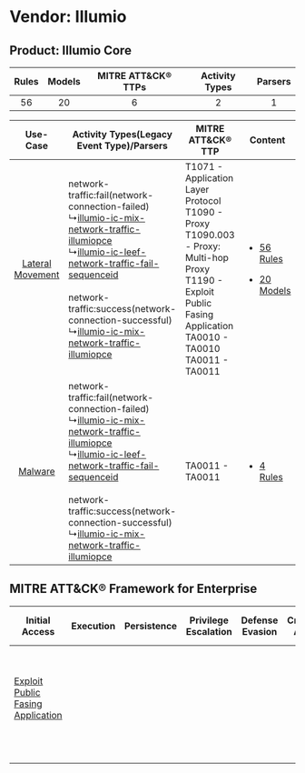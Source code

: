 Vendor: Illumio
===============
Product: Illumio Core
---------------------
| Rules | Models | MITRE ATT&CK® TTPs | Activity Types | Parsers |
|:-----:|:------:|:------------------:|:--------------:|:-------:|
|  56   |   20   |         6          |       2        |    1    |

|    Use-Case    | Activity Types(Legacy Event Type)/Parsers    | MITRE ATT&CK® TTP    | Content    |
|:----:| ---- | ---- | ---- |
| [Lateral Movement](../../../UseCases/uc_lateral_movement.md) |  network-traffic:fail(network-connection-failed)<br> ↳[illumio-ic-mix-network-traffic-illumiopce](Ps/pC_illumioicmixnetworktrafficillumiopce.md)<br> ↳[illumio-ic-leef-network-traffic-fail-sequenceid](Ps/pC_illumioicleefnetworktrafficfailsequenceid.md)<br><br> network-traffic:success(network-connection-successful)<br> ↳[illumio-ic-mix-network-traffic-illumiopce](Ps/pC_illumioicmixnetworktrafficillumiopce.md)<br> | T1071 - Application Layer Protocol<br>T1090 - Proxy<br>T1090.003 - Proxy: Multi-hop Proxy<br>T1190 - Exploit Public Fasing Application<br>TA0010 - TA0010<br>TA0011 - TA0011<br> | [<ul><li>56 Rules</li></ul><ul><li>20 Models</li></ul>](RM/r_m_illumio_illumio_core_Lateral_Movement.md) |
|          [Malware](../../../UseCases/uc_malware.md)          |  network-traffic:fail(network-connection-failed)<br> ↳[illumio-ic-mix-network-traffic-illumiopce](Ps/pC_illumioicmixnetworktrafficillumiopce.md)<br> ↳[illumio-ic-leef-network-traffic-fail-sequenceid](Ps/pC_illumioicleefnetworktrafficfailsequenceid.md)<br><br> network-traffic:success(network-connection-successful)<br> ↳[illumio-ic-mix-network-traffic-illumiopce](Ps/pC_illumioicmixnetworktrafficillumiopce.md)<br> | TA0011 - TA0011<br>    | [<ul><li>4 Rules</li></ul>](RM/r_m_illumio_illumio_core_Malware.md)    |

MITRE ATT&CK® Framework for Enterprise
--------------------------------------
| Initial Access                                                                         | Execution | Persistence | Privilege Escalation | Defense Evasion | Credential Access | Discovery | Lateral Movement | Collection | Command and Control                                                                                                                                                                                                      | Exfiltration | Impact |
| -------------------------------------------------------------------------------------- | --------- | ----------- | -------------------- | --------------- | ----------------- | --------- | ---------------- | ---------- | ------------------------------------------------------------------------------------------------------------------------------------------------------------------------------------------------------------------------ | ------------ | ------ |
| [Exploit Public Fasing Application](https://attack.mitre.org/techniques/T1190)<br><br> |           |             |                      |                 |                   |           |                  |            | [Proxy: Multi-hop Proxy](https://attack.mitre.org/techniques/T1090/003)<br><br>[Application Layer Protocol](https://attack.mitre.org/techniques/T1071)<br><br>[Proxy](https://attack.mitre.org/techniques/T1090)<br><br> |              |        |